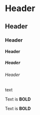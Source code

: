 # Header

## Header

### Header

#### Header

##### Header

###### Header

text

Text is **BOLD**

Text is __BOLD__
